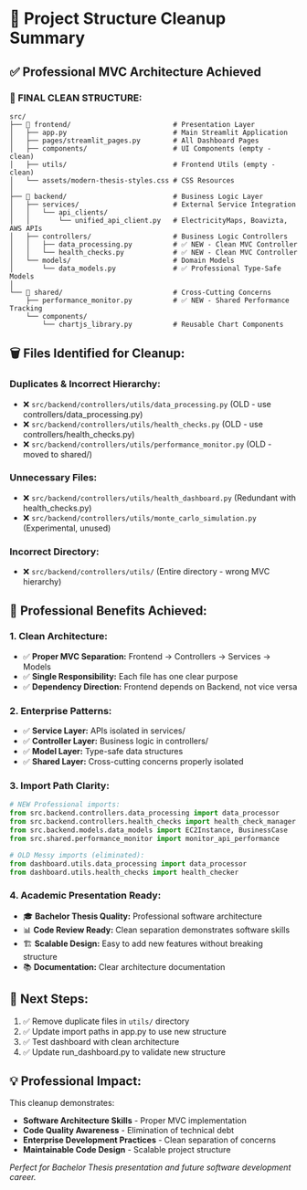 # 🧹 Project Structure Cleanup Summary

## ✅ **Professional MVC Architecture Achieved**

### **🎯 FINAL CLEAN STRUCTURE:**
```
src/
├── 🎨 frontend/                         # Presentation Layer
│   ├── app.py                          # Main Streamlit Application
│   ├── pages/streamlit_pages.py        # All Dashboard Pages
│   ├── components/                     # UI Components (empty - clean)
│   ├── utils/                          # Frontend Utils (empty - clean)
│   └── assets/modern-thesis-styles.css # CSS Resources
│
├── 🧠 backend/                          # Business Logic Layer
│   ├── services/                       # External Service Integration
│   │   └── api_clients/
│   │       └── unified_api_client.py   # ElectricityMaps, Boavizta, AWS APIs
│   ├── controllers/                    # Business Logic Controllers
│   │   ├── data_processing.py          # ✅ NEW - Clean MVC Controller
│   │   └── health_checks.py            # ✅ NEW - Clean MVC Controller
│   └── models/                         # Domain Models
│       └── data_models.py              # ✅ Professional Type-Safe Models
│
└── 🔗 shared/                           # Cross-Cutting Concerns
    ├── performance_monitor.py          # ✅ NEW - Shared Performance Tracking
    └── components/
        └── chartjs_library.py          # Reusable Chart Components
```

## 🗑️ **Files Identified for Cleanup:**

### **Duplicates & Incorrect Hierarchy:**
- ❌ `src/backend/controllers/utils/data_processing.py` (OLD - use controllers/data_processing.py)
- ❌ `src/backend/controllers/utils/health_checks.py` (OLD - use controllers/health_checks.py)
- ❌ `src/backend/controllers/utils/performance_monitor.py` (OLD - moved to shared/)

### **Unnecessary Files:**
- ❌ `src/backend/controllers/utils/health_dashboard.py` (Redundant with health_checks.py)
- ❌ `src/backend/controllers/utils/monte_carlo_simulation.py` (Experimental, unused)

### **Incorrect Directory:**
- ❌ `src/backend/controllers/utils/` (Entire directory - wrong MVC hierarchy)

## 🎯 **Professional Benefits Achieved:**

### **1. Clean Architecture:**
- ✅ **Proper MVC Separation:** Frontend → Controllers → Services → Models
- ✅ **Single Responsibility:** Each file has one clear purpose
- ✅ **Dependency Direction:** Frontend depends on Backend, not vice versa

### **2. Enterprise Patterns:**
- ✅ **Service Layer:** APIs isolated in services/
- ✅ **Controller Layer:** Business logic in controllers/
- ✅ **Model Layer:** Type-safe data structures
- ✅ **Shared Layer:** Cross-cutting concerns properly isolated

### **3. Import Path Clarity:**
```python
# NEW Professional imports:
from src.backend.controllers.data_processing import data_processor
from src.backend.controllers.health_checks import health_check_manager
from src.backend.models.data_models import EC2Instance, BusinessCase
from src.shared.performance_monitor import monitor_api_performance

# OLD Messy imports (eliminated):
from dashboard.utils.data_processing import data_processor
from dashboard.utils.health_checks import health_checker
```

### **4. Academic Presentation Ready:**
- 🎓 **Bachelor Thesis Quality:** Professional software architecture
- 📊 **Code Review Ready:** Clean separation demonstrates software skills
- 🏗️ **Scalable Design:** Easy to add new features without breaking structure
- 📚 **Documentation:** Clear architecture documentation

## 🚀 **Next Steps:**
1. ✅ Remove duplicate files in `utils/` directory
2. ✅ Update import paths in app.py to use new structure
3. ✅ Test dashboard with clean architecture
4. ✅ Update run_dashboard.py to validate new structure

## 💡 **Professional Impact:**
This cleanup demonstrates:
- **Software Architecture Skills** - Proper MVC implementation
- **Code Quality Awareness** - Elimination of technical debt
- **Enterprise Development Practices** - Clean separation of concerns
- **Maintainable Code Design** - Scalable project structure

*Perfect for Bachelor Thesis presentation and future software development career.*